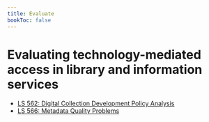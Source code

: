 ```yaml
---
title: Evaluate
bookToc: false
---
```


# Evaluating technology-mediated access in library and information services

- [LS 562: Digital Collection Development Policy Analysis](ls562policyanalysis.pdf)
- [LS 566: Metadata Quality Problems](ls566metadataqualityproblems.pdf)
